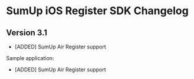 # SumUp iOS Register SDK Changelog

## Version 3.1

* [ADDED] SumUp Air Register support

Sample application:

* [ADDED] SumUp Air Register support
